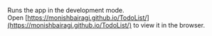 Runs the app in the development mode.\
Open [https://monishbairagi.github.io/TodoList/](https://monishbairagi.github.io/TodoList/) to view it in the browser.
